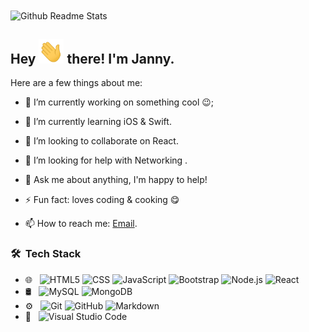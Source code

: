 <img src="https://cdn.glitch.com/f279715d-4a72-49b0-a7fa-13db71dc2a5a%2Freadme3.png?v=1610314461976" align="center" alt="Github Readme Stats" />

<h2> Hey <img src="https://raw.githubusercontent.com/ABSphreak/ABSphreak/master/gifs/Hi.gif" width="40px" />  there! I'm  Janny.</h2>



Here are a few things about me:

- 🔭 I’m currently working on something cool 😉;

- 🌱 I’m currently learning iOS & Swift.

- 👯 I’m looking to collaborate on React.

- 🤔 I’m looking for help with Networking .

- 💬 Ask me about anything, I'm happy to help!

- ⚡ Fun fact: loves coding & cooking 😋

- 📫 How to reach me: [Email](mailto:jannykosin@gmail.com).



<h3> 🛠 &nbsp;Tech Stack</h3>

- 🌐 &nbsp;
  ![HTML5](https://img.shields.io/badge/-HTML5-333333?style=flat&logo=HTML5)
  ![CSS](https://img.shields.io/badge/-CSS-333333?style=flat&logo=CSS3&logoColor=1572B6)
  ![JavaScript](https://img.shields.io/badge/-JavaScript-333333?style=flat&logo=javascript)
  ![Bootstrap](https://img.shields.io/badge/-Bootstrap-333333?style=flat&logo=bootstrap&logoColor=563D7C)
  ![Node.js](https://img.shields.io/badge/-Node.js-333333?style=flat&logo=node.js)
  ![React](https://img.shields.io/badge/-React-333333?style=flat&logo=react)
- 🛢 &nbsp;
  ![MySQL](https://img.shields.io/badge/-MySQL-333333?style=flat&logo=mysql)
  ![MongoDB](https://img.shields.io/badge/-MongoDB-333333?style=flat&logo=mongodb)
- ⚙️ &nbsp;
  ![Git](https://img.shields.io/badge/-Git-333333?style=flat&logo=git)
  ![GitHub](https://img.shields.io/badge/-GitHub-333333?style=flat&logo=github)
  ![Markdown](https://img.shields.io/badge/-Markdown-333333?style=flat&logo=markdown)
- 🔧 &nbsp;
  ![Visual Studio Code](https://img.shields.io/badge/-Visual%20Studio%20Code-333333?style=flat&logo=visual-studio-code&logoColor=007ACC)




